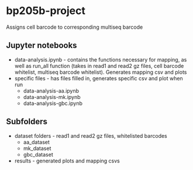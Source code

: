 # bp205b-project

Assigns cell barcode to corresponding multiseq barcode

## Jupyter notebooks

* data-analysis.ipynb - contains the functions necessary for mapping, as well as run_all function (takes in read1 and read2 gz files, cell barcode whitelist, multiseq barcode whitelist). Generates mapping csv and plots
* specific files - has files filled in, generates specific csv and plot when run
  * data-analysis-aa.ipynb
  * data-analysis-mk.ipynb
  * data-analysis-gbc.ipynb

## Subfolders

* dataset folders - read1 and read2 gz files, whitelisted barcodes
  * aa_dataset
  * mk_dataset
  * gbc_dataset
* results - generated plots and mapping csvs

